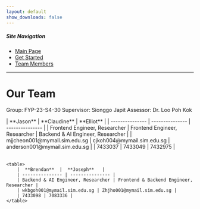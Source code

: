 ```yaml
---
layout: default
show_downloads: false
---
```


##### Site Navigation

* [Main Page](./index.html)
* [Get Started](./install.html)
* [Team Members](./team.html)

* * *

# Our Team

Group: FYP-23-S4-30
Supervisor: Sionggo Japit
Assessor: Dr. Loo Poh Kok

<style>
  .table-container {
    margin: auto;
  }

  table {
    border-collapse: collapse;
    width: 100%;
  }

  th, td {
    border: 1px solid #1d1d1d; 
    padding: 10px;
    text-align: left;
  }

  th {
    background-color: #f2f2f2;
  }
</style>

<div class="table-container">
    <table>
        |   **Jason**   | **Claudine**  |  **Elliot**   |
        | --------------- | --------------- | --------------- |
        | Frontend Engineer, Researcher | Frontend Engineer, Researcher | Backend & AI Engineer, Researcher |
        | mjjcheon001@mymail.sim.edu.sg | cjkoh004@mymail.sim.edu.sg | anderson001@mymail.sim.edu.sg |
        | 7433037 | 7433049 | 7432975 |
    </table>

    <table>
        |  **Brendan**  |  **Joseph**   |
        | --------------- | --------------- |
        | Backend & AI Engineer, Researcher | Frontend & Backend Engineer, Researcher |
        | wkbgoh001@mymail.sim.edu.sg | Zhjho001@mymail.sim.edu.sg |
        | 7433098 | 7083336 |
    </table>
</div>
